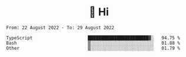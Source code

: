 <h1 align="center">👋 Hi</h1>
<!-- <h3 align="center">An enthusiastic frontend developer</h3> -->

<!--START_SECTION:waka-->

```text
From: 22 August 2022 - To: 29 August 2022

TypeScript                     ███████████████████████▓░   94.75 %
Bash                           ▒░░░░░░░░░░░░░░░░░░░░░░░░   01.88 %
Other                          ▒░░░░░░░░░░░░░░░░░░░░░░░░   01.79 %
```

<!--END_SECTION:waka-->
